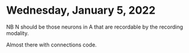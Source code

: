 # Wednesday, January 5, 2022

NB N should be those neurons in A that are recordable by the recording modality.

Almost there with connections code.